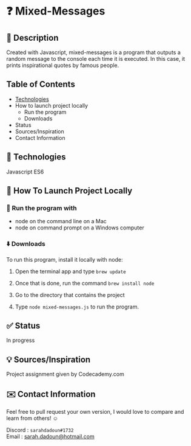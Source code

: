 # :question: Mixed-Messages

## :mag_right: Description

Created with Javascript, mixed-messages is a program that outputs a random message to the console each time it is executed. In this case, it prints inspirational quotes by famous people.

## Table of Contents

* [Technologies](#Technologies)
* How to launch project locally
  * Run the program
  * Downloads
* Status
* Sources/Inspiration
* Contact Information

## :wrench: Technologies

Javascript ES6

## :rocket: How To Launch Project Locally

### :running: Run the program with

* node on the command line on a Mac
* node on command prompt on a Windows computer

### :arrow_down: Downloads

To run this program, install it locally with node:  

1. Open the terminal app and type `brew update`

2. Once that is done, run the command `brew install node`

3. Go to the directory that contains the project

4. Type `node mixed-messages.js` to run the program.

## :white_check_mark: Status

In progress

## :bulb: Sources/Inspiration

Project assignment given by Codecademy.com

## :envelope: Contact Information

Feel free to pull request your own version, I would love to compare and learn from others! :relaxed:

Discord : `sarahdadoun#1732`  
Email : sarah.dadoun@hotmail.com
